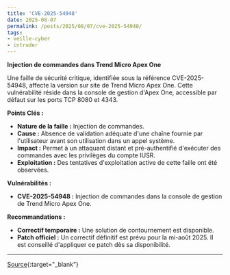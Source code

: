 ```yaml
---
title: 'CVE-2025-54948'
date: 2025-08-07
permalink: /posts/2025/08/07/cve-2025-54948/
tags:
- veille-cyber
- intruder
---
```

**Injection de commandes dans Trend Micro Apex One**

Une faille de sécurité critique, identifiée sous la référence CVE-2025-54948, affecte la version sur site de Trend Micro Apex One. Cette vulnérabilité réside dans la console de gestion d'Apex One, accessible par défaut sur les ports TCP 8080 et 4343.

**Points Clés :**

*   **Nature de la faille :** Injection de commandes.
*   **Cause :** Absence de validation adéquate d'une chaîne fournie par l'utilisateur avant son utilisation dans un appel système.
*   **Impact :** Permet à un attaquant distant et pré-authentifié d'exécuter des commandes avec les privilèges du compte IUSR.
*   **Exploitation :** Des tentatives d'exploitation active de cette faille ont été observées.

**Vulnérabilités :**

*   **CVE-2025-54948 :** Injection de commandes dans la console de gestion de Trend Micro Apex One.

**Recommandations :**

*   **Correctif temporaire :** Une solution de contournement est disponible.
*   **Patch officiel :** Un correctif définitif est prévu pour la mi-août 2025. Il est conseillé d'appliquer ce patch dès sa disponibilité.

---
[Source](https://cvemon.intruder.io/cves/CVE-2025-54948){:target="_blank"}
